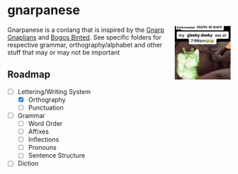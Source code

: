 # gnarpanese
<img src="./img/gleeby.png" align="right" width=25%>

Gnarpanese is a conlang that is inspired by the [Gnarp Gnaplians](https://silly-cat.fandom.com/wiki/Gnarp_Gnaplians) and [Bogos Binted](https://knowyourmeme.com/memes/bogos-binted).
See specific folders for respective grammar, orthography/alphabet and other stuff that may or may not be important

## Roadmap

- [ ] Lettering/Writing System
	- [X] Orthography
 	- [ ] Punctuation
 - [ ] Grammar
 	- [ ] Word Order
	- [ ] Affixes
	- [ ] Inflections
	- [ ] Pronouns
	- [ ] Sentence Structure
- [ ] Diction
